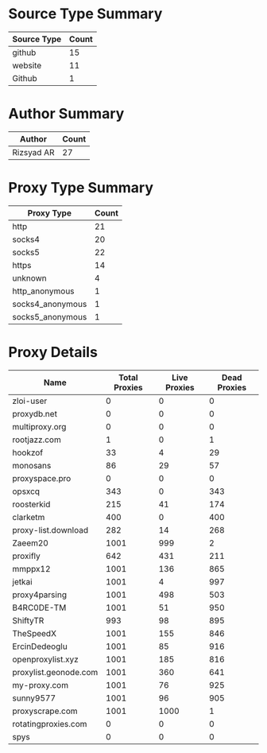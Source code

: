 # Source Type Summary

| Source Type | Count |
|-------------|-------|
| github | 15 |
| website | 11 |
| Github | 1 |


# Author Summary

| Author | Count |
|--------|-------|
| Rizsyad AR | 27 |


# Proxy Type Summary

| Proxy Type | Count |
|------------|-------|
| http | 21 |
| socks4 | 20 |
| socks5 | 22 |
| https | 14 |
| unknown | 4 |
| http_anonymous | 1 |
| socks4_anonymous | 1 |
| socks5_anonymous | 1 |


# Proxy Details

| Name | Total Proxies | Live Proxies | Dead Proxies |
|------|---------------|--------------|---------------|
| zloi-user | 0 | 0 | 0 |
| proxydb.net | 0 | 0 | 0 |
| multiproxy.org | 0 | 0 | 0 |
| rootjazz.com | 1 | 0 | 1 |
| hookzof | 33 | 4 | 29 |
| monosans | 86 | 29 | 57 |
| proxyspace.pro | 0 | 0 | 0 |
| opsxcq | 343 | 0 | 343 |
| roosterkid | 215 | 41 | 174 |
| clarketm | 400 | 0 | 400 |
| proxy-list.download | 282 | 14 | 268 |
| Zaeem20 | 1001 | 999 | 2 |
| proxifly | 642 | 431 | 211 |
| mmppx12 | 1001 | 136 | 865 |
| jetkai | 1001 | 4 | 997 |
| proxy4parsing | 1001 | 498 | 503 |
| B4RC0DE-TM | 1001 | 51 | 950 |
| ShiftyTR | 993 | 98 | 895 |
| TheSpeedX | 1001 | 155 | 846 |
| ErcinDedeoglu | 1001 | 85 | 916 |
| openproxylist.xyz | 1001 | 185 | 816 |
| proxylist.geonode.com | 1001 | 360 | 641 |
| my-proxy.com | 1001 | 76 | 925 |
| sunny9577 | 1001 | 96 | 905 |
| proxyscrape.com | 1001 | 1000 | 1 |
| rotatingproxies.com | 0 | 0 | 0 |
| spys | 0 | 0 | 0 |

